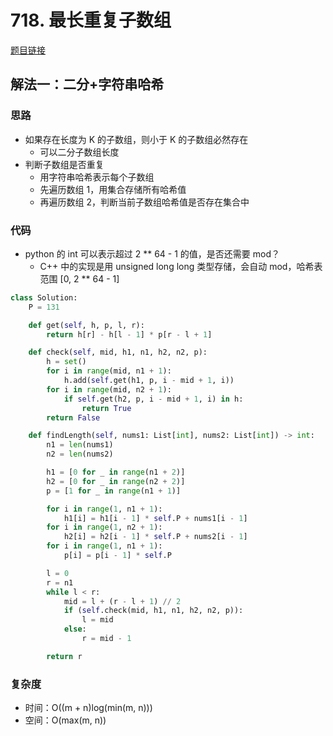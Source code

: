 # 718. 最长重复子数组

[题目链接](https://leetcode.cn/problems/maximum-length-of-repeated-subarray)

## 解法一：二分+字符串哈希

### 思路

- 如果存在长度为 K 的子数组，则小于 K 的子数组必然存在
  - 可以二分子数组长度
- 判断子数组是否重复
  - 用字符串哈希表示每个子数组
  - 先遍历数组 1，用集合存储所有哈希值
  - 再遍历数组 2，判断当前子数组哈希值是否存在集合中

### 代码

- python 的 int 可以表示超过 2 ** 64 - 1 的值，是否还需要 mod？
  - C++ 中的实现是用 unsigned long long 类型存储，会自动 mod，哈希表范围 [0, 2 ** 64 - 1]

```py
class Solution:
    P = 131

    def get(self, h, p, l, r):
        return h[r] - h[l - 1] * p[r - l + 1]

    def check(self, mid, h1, n1, h2, n2, p):
        h = set()
        for i in range(mid, n1 + 1):
            h.add(self.get(h1, p, i - mid + 1, i))
        for i in range(mid, n2 + 1):
            if self.get(h2, p, i - mid + 1, i) in h:
                return True
        return False

    def findLength(self, nums1: List[int], nums2: List[int]) -> int:
        n1 = len(nums1)
        n2 = len(nums2)

        h1 = [0 for _ in range(n1 + 2)]
        h2 = [0 for _ in range(n2 + 2)]
        p = [1 for _ in range(n1 + 1)]

        for i in range(1, n1 + 1):
            h1[i] = h1[i - 1] * self.P + nums1[i - 1]
        for i in range(1, n2 + 1):
            h2[i] = h2[i - 1] * self.P + nums2[i - 1]
        for i in range(1, n1 + 1):
            p[i] = p[i - 1] * self.P

        l = 0
        r = n1
        while l < r:
            mid = l + (r - l + 1) // 2
            if (self.check(mid, h1, n1, h2, n2, p)):
                l = mid
            else:
                r = mid - 1

        return r
```

### 复杂度

- 时间：O((m + n)log(min(m, n)))
- 空间：O(max(m, n))

